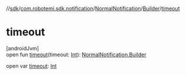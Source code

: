 //[sdk](../../../../index.md)/[com.robotemi.sdk.notification](../../index.md)/[NormalNotification](../index.md)/[Builder](index.md)/[timeout](timeout.md)

# timeout

[androidJvm]\
open fun [timeout](timeout.md)(timeout: [Int](https://kotlinlang.org/api/latest/jvm/stdlib/kotlin/-int/index.html)): [NormalNotification.Builder](index.md)

open var [timeout](timeout.md): [Int](https://kotlinlang.org/api/latest/jvm/stdlib/kotlin/-int/index.html)
